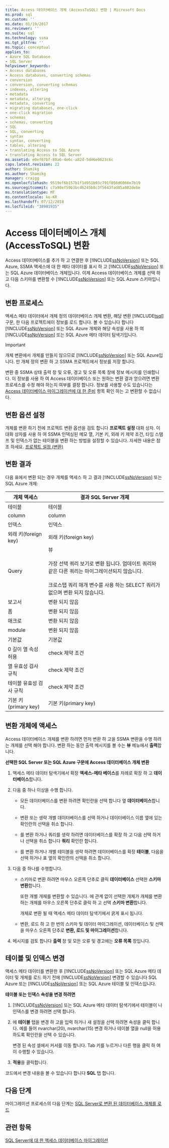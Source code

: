 ```yaml
---
title: Access 데이터베이스 개체 (AccessToSQL) 변환 | Microsoft Docs
ms.prod: sql
ms.custom: ''
ms.date: 01/19/2017
ms.reviewer: ''
ms.suite: sql
ms.technology: ssma
ms.tgt_pltfrm: ''
ms.topic: conceptual
applies_to:
- Azure SQL Database
- SQL Server
helpviewer_keywords:
- Access databases
- Access databases, converting schemas
- conversion
- conversion, converting schemas
- indexes, altering
- metadata
- metadata, altering
- metadata, converting
- migrating databases, one-click
- one-click migration
- schemas
- schemas, converting
- SQL
- SQL, converting
- syntax
- syntax, converting
- tables, altering
- translating Access to SQL Azure
- translating Access to SQL Server
ms.assetid: e0ef67bf-80a6-4e6c-a82d-5d46e0623c6c
caps.latest.revision: 22
author: Shamikg
ms.author: Shamikg
manager: craigg
ms.openlocfilehash: 9519ef6b157b1f1d951b93c791f856d6066e7b19
ms.sourcegitcommit: c7a98ef59b3bc46245b8c3f5643fad85a082debe
ms.translationtype: MT
ms.contentlocale: ko-KR
ms.lasthandoff: 07/12/2018
ms.locfileid: "38981935"
---
```

# <a name="converting-access-database-objects-accesstosql"></a>Access 데이터베이스 개체 (AccessToSQL) 변환
Access 데이터베이스를 추가 하 고 연결한 후 [!INCLUDE[ssNoVersion](../../includes/ssnoversion_md.md)] 또는 SQL Azure, SSMA 액세스에 대 한 메타 데이터를 표시 하 고 [!INCLUDE[ssNoVersion](../../includes/ssnoversion_md.md)] 또는 SQL Azure 데이터베이스 개체입니다. 이제 Access 데이터베이스 개체를 선택 하 고 다음 스키마를 변환할 수 [!INCLUDE[ssNoVersion](../../includes/ssnoversion_md.md)] 또는 SQL Azure 스키마입니다.  
  
## <a name="the-conversion-process"></a>변환 프로세스  
액세스 메타 데이터에서 개체 정의 데이터베이스 개체 변환, 해당 변환 [!INCLUDE[tsql](../../includes/tsql_md.md)] 구문, 한 다음 프로젝트에이 정보를 로드 합니다. 볼 수 있습니다 합니다 [!INCLUDE[ssNoVersion](../../includes/ssnoversion_md.md)] 또는 SQL Azure 개체와 해당 속성을 사용 하 여 [!INCLUDE[ssNoVersion](../../includes/ssnoversion_md.md)] 또는 SQL Azure 메타 데이터 탐색기입니다.  
  
> [!IMPORTANT]  
> 개체 변환에서 개체를 만들지 않으므로 [!INCLUDE[ssNoVersion](../../includes/ssnoversion_md.md)] 또는 SQL Azure입니다. 만 개체 정의 변환 하 고 SSMA 프로젝트에서 정보를 저장 합니다.  
  
변환 중 SSMA 상태 출력 창 및 오류, 경고 및 오류 목록 창에 정보 메시지를 인쇄합니다. 이 정보를 사용 하 여 Access 데이터베이스 또는 원하는 변환 결과 얻으려면 변환 프로세스를 수정 해야 하는지 여부를 결정 합니다. 정보를 사용할 수도 있습니다는 [Access 데이터베이스 마이그레이션에 대 한 준비](http://msdn.microsoft.com/9b80a9e0-08e7-4b4d-b5ec-cc998d3f5114) 항목 확인 하는 고 변환할 수 없습니다.  
  
## <a name="setting-conversion-options"></a>변환 옵션 설정  
개체를 변환 하기 전에 프로젝트 변환 옵션을 검토 합니다 **프로젝트 설정** 대화 상자. 이 대화 상자를 사용 하 여 SSMA 인덱싱된 메모 열, 기본 키, 외래 키 제약 조건, 타임 스탬프 및 인덱스가 없는 테이블을 변환 하는 방법을 설정할 수 있습니다. 자세한 내용은 참조 하세요. [프로젝트 설정 (변환)](http://msdn.microsoft.com/bcebc635-c638-4ddb-924c-b9ccfef86388)  
  
## <a name="conversion-results"></a>변환 결과  
다음 표에서 변환 되는 경우 개체를 액세스 하 고 결과 [!INCLUDE[ssNoVersion](../../includes/ssnoversion_md.md)] 또는 SQL Azure 개체:  
  
|개체 액세스|결과 SQL Server 개체|  
|-----------------|-------------------------------|  
|테이블|테이블|  
|column|column|  
|인덱스|인덱스|  
|외래 키(foreign key)|외래 키(foreign key)|  
|Query|뷰<br /><br />가장 선택 쿼리 보기로 변환 됩니다. 업데이트 쿼리와 같은 다른 쿼리는 마이그레이션되지 않습니다.<br /><br />크로스탭 쿼리 매개 변수를 사용 하는 SELECT 쿼리가 없으며 변환 되지 않습니다.|  
|보고서|변환 되지 않음|  
|폼|변환 되지 않음|  
|매크로|변환 되지 않음|  
|module|변환 되지 않음|  
|기본값|기본값|  
|0 길이 열 속성 허용|check 제약 조건|  
|열 유효성 검사 규칙|check 제약 조건|  
|테이블 유효성 검사 규칙|check 제약 조건|  
|기본 키(primary key)|기본 키(primary key)|  
  
## <a name="converting-access-objects"></a>변환 개체에 액세스  
Access 데이터베이스 개체를 변환 하려면 먼저 변환 하 고을 SSMA 변환을 수행 하려는 개체를 선택 해야 합니다. 변환 하는 동안 출력 메시지를 볼 수는 **뷰** 메뉴에서 **출력**합니다.  
  
**선택한 SQL Server 또는 SQL Azure 구문에 Access 데이터베이스 개체 변환**  
  
1.  액세스 메타 데이터 탐색기에서 확장 **액세스-메타 베이스**를 차례로 확장 하 고 **데이터베이스**합니다.  
  
2.  다음 중 하나 이상을 수행 합니다.  
  
    -   모든 데이터베이스를 변환 하려면 확인란을 선택 합니다 옆 **데이터베이스**합니다.  
  
    -   변환 또는 생략 개별 데이터베이스를 선택 하거나 데이터베이스 이름 옆에 있는 확인란의 선택을 취소 합니다.  
  
    -   를 변환 하거나 쿼리를 생략 하려면 데이터베이스를 확장 하 고 다음 선택 하거나 선택을 취소 합니다 **쿼리** 확인란 합니다.  
  
    -   를 변환 하거나 개별 테이블을 생략 하려면 데이터베이스를 확장 **테이블**, 다음을 선택 하거나 표 옆의 확인란의 선택을 취소 합니다.  
  
3.  다음 중 하나를 수행합니다.  
  
    -   스키마로 변환 하려면 마우스 오른쪽 단추로 클릭 **데이터베이스** 선택한 **스키마 변환**합니다.  
  
        또한 개별 개체를 변환할 수 있습니다. 에 관계 없이 선택한 개체가 개체를 변환 하는 개체를 마우스 오른쪽 단추로 클릭 하 고 선택 **스키마 변환**합니다.  
  
        개체로 변환 될 때 액세스 메타 데이터 탐색기에서 굵게 표시 됩니다.  
  
    -   변환, 로드 하 고 한 번의 스키마 및 데이터 마이그레이션, 데이터베이스 및 선택을 마우스 오른쪽 단추로 **변환, 로드 및 마이그레이션**합니다.  
  
4.  메시지를 검토 합니다 **출력** 창 및 모든 오류 및 경고에는 **오류 목록** 창입니다.  
  
## <a name="altering-tables-and-indexes"></a>테이블 및 인덱스 변경  
액세스 메타 데이터를 변환한 후 [!INCLUDE[ssNoVersion](../../includes/ssnoversion_md.md)] 또는 SQL Azure 메타 데이터 및 개체를 로드 하기 전에 [!INCLUDE[ssNoVersion](../../includes/ssnoversion_md.md)] 변경할 수 있습니다 SQL Azure 또는 [!INCLUDE[ssNoVersion](../../includes/ssnoversion_md.md)] 또는 SQL Azure 테이블 및 인덱스입니다.  
  
**테이블 또는 인덱스 속성을 변경 하려면**  
  
1.  [!INCLUDE[ssNoVersion](../../includes/ssnoversion_md.md)] 또는 SQL Azure 메타 데이터 탐색기에서 테이블이 나 인덱스를 변경 하려면 선택 합니다.  
  
2.  에 **테이블** 탭을 변경 하 고을 입력 하거나 새 설정을 선택 하려면 속성을 클릭 합니다. 예를 들어 nvarchar(20), nvarchar(15) 변경 하거나 테이블 열을 null을 허용 하도록 확인란을 선택 수 있습니다.  
  
    변경 된 속성 셀에서 커서를 이동 합니다. Tab 키를 누르거나 다른 행을 클릭 하 여이 수행할 수 있습니다.  
  
3.  **적용**을 클릭합니다.  
  
코드에서 변경 내용을 볼 수 있습니다 합니다 **SQL** 탭 합니다.  
  
## <a name="next-step"></a>다음 단계  
마이그레이션 프로세스의 다음 단계는 [SQL Server로 변환 된 데이터베이스 개체를 로드](http://msdn.microsoft.com/4e854eee-b10c-4f0b-9d9e-d92416e6f2ba)  
  
## <a name="see-also"></a>관련 항목  
[SQL Server에 대 한 액세스 데이터베이스 마이그레이션](http://msdn.microsoft.com/76a3abcf-2998-4712-9490-fe8d872c89ca)  
  
